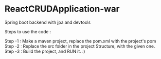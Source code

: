 # ReactCRUDApplication-war
Spring boot backend with jpa and devtools

Steps to use the code : 

Step -1 : Make a maven project, replace the pom.xml with the project's pom
Step -2 : Replace the src folder in the project Structure, with the given one.
Step -3 : Build the project, and RUN it. :)
